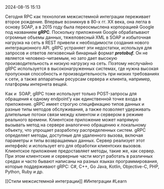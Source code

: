 2024-08-15 15:13

Сегодня RPC как технология межсистемной интеграции переживает второе рождение. Впервые возникнув в 80-х гг. XX века, она легла в основу SOAP, а в 2015 году была переосмыслена корпорацией Google под названием **gRPC**. Поскольку приложения Google обрабатывают огромные объемы данных, тяжеловесный XML в SOAP и избыточная нагрузка на сеть в REST привели к необходимости создания нового интеграционного API. gRPC устраняет эти недостатки, используя для запросов и ответов легковесный бинарный формат _**protobuf.**_ Он не является человеко-читаемым, но зато дает высокую производительность и низкую нагрузку на сеть. Поэтому неслучайно gRPC используется в высоконагруженных системах, где нужна высокая пропускная способность и производительность при низких требованиях к сети, а также аппаратным ресурсам сервера и клиента, например, платформы интернета вещей.

Как и  SOAP, gRPC тоже использует только POST-запросы для обращения к одному endpoint’у как единственной точке входа в приложение. gRPC имеет строгую спецификацию типов данных и разные типы методов обслуживания, а также позволяет удерживать длительные потоки связи между клиентом и сервером в режиме реального времени. Клиентское приложение может напрямую вызывать метод на сервере аналогично обращению к локальному объекту, что упрощает разработку распределенных систем. gRPC определяет методы, доступные для удаленного вызова, включая параметры и типы возвращаемых данных. Сервер реализует этот интерфейс и использует его для обработки клиентских вызовов. Клиентское приложение предоставляет методы, такие же, как сервер. При этом клиентские и серверные части могут работать в различных средах и часто бывают написаны на разных языках программирования, которые поддерживают gRPC: C#, C++, Go Java, Kotlin, Objective-C, PHP, Python, Ruby и др.

[[Стили межсистемной интеграции]] 
#Интеграции 
#Learn